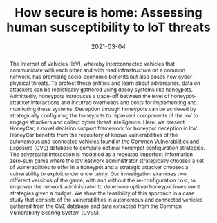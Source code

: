 ---
title: "How secure is home: Assessing human susceptibility to IoT threats"
abstract: "The Internet of Vehicles (IoV), whereby interconnected vehicles that communicate with each other and with road infrastructure on a common network, has promising socio-economic benefits but also poses new cyber-physical threats. To protect these entities and learn about adversaries, data on attackers can be realistically gathered using decoy systems like honeypots. Admittedly, honeypots introduces a trade-off between the level of honeypot-attacker interactions and incurred overheads and costs for implementing and monitoring these systems. Deception through honeypots can be achieved by strategically configuring the honeypots to represent components of the IoV to engage attackers and collect cyber threat intelligence. Here, we present HoneyCar, a novel decision support framework for honeypot deception in IoV. HoneyCar benefits from the repository of known vulnerabilities of the autonomous and connected vehicles found in the Common Vulnerabilities and Exposure (CVE) database to compute optimal honeypot configuration strategies. The adversarial interaction is modelled as a repeated imperfect-information zero-sum game where the IoV network administrator strategically chooses a set of vulnerabilities to offer in a honeypot and a strategic attacker chooses a vulnerability to exploit under uncertainty. Our investigation examines two different versions of the game, with and without the re-configuration cost, to empower the network administrator to determine optimal honeypot investment strategies given a budget. We show the feasibility of this approach in a case study that consists of the vulnerabilities in autonomous and connected vehicles gathered from the CVE database and data extracted from the Common Vulnerability Scoring System (CVSS)."
collection: publications
permalink: /publication/parsons2020how
date: 2021-03-04
venue: '24th Pan-Hellenic Conference on Informatics'
paperurl: '/files/pdf/papers/parsons2020how.pdf'
slidesurl: 'slides/parsons2020how-slides.pdf'
link: 'https://doi.org/10.1145/3437120.3437277'
citation: 'Emily Kate Parsons, George Loukas, Emmanouil Panaousis (2020). 
  &quot;How secure is home: Assessing human susceptibility to IoT threats.&quot;
  <i>24th Pan-Hellenic Conference on Informatics</i>, 64-71.'
---